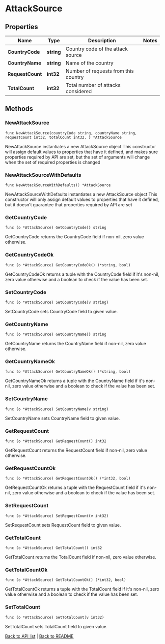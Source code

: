 # AttackSource

## Properties

Name | Type | Description | Notes
------------ | ------------- | ------------- | -------------
**CountryCode** | **string** | Country code of the attack source | 
**CountryName** | **string** | Name of the country | 
**RequestCount** | **int32** | Number of requests from this country | 
**TotalCount** | **int32** | Total number of attacks considered | 

## Methods

### NewAttackSource

`func NewAttackSource(countryCode string, countryName string, requestCount int32, totalCount int32, ) *AttackSource`

NewAttackSource instantiates a new AttackSource object
This constructor will assign default values to properties that have it defined,
and makes sure properties required by API are set, but the set of arguments
will change when the set of required properties is changed

### NewAttackSourceWithDefaults

`func NewAttackSourceWithDefaults() *AttackSource`

NewAttackSourceWithDefaults instantiates a new AttackSource object
This constructor will only assign default values to properties that have it defined,
but it doesn't guarantee that properties required by API are set

### GetCountryCode

`func (o *AttackSource) GetCountryCode() string`

GetCountryCode returns the CountryCode field if non-nil, zero value otherwise.

### GetCountryCodeOk

`func (o *AttackSource) GetCountryCodeOk() (*string, bool)`

GetCountryCodeOk returns a tuple with the CountryCode field if it's non-nil, zero value otherwise
and a boolean to check if the value has been set.

### SetCountryCode

`func (o *AttackSource) SetCountryCode(v string)`

SetCountryCode sets CountryCode field to given value.


### GetCountryName

`func (o *AttackSource) GetCountryName() string`

GetCountryName returns the CountryName field if non-nil, zero value otherwise.

### GetCountryNameOk

`func (o *AttackSource) GetCountryNameOk() (*string, bool)`

GetCountryNameOk returns a tuple with the CountryName field if it's non-nil, zero value otherwise
and a boolean to check if the value has been set.

### SetCountryName

`func (o *AttackSource) SetCountryName(v string)`

SetCountryName sets CountryName field to given value.


### GetRequestCount

`func (o *AttackSource) GetRequestCount() int32`

GetRequestCount returns the RequestCount field if non-nil, zero value otherwise.

### GetRequestCountOk

`func (o *AttackSource) GetRequestCountOk() (*int32, bool)`

GetRequestCountOk returns a tuple with the RequestCount field if it's non-nil, zero value otherwise
and a boolean to check if the value has been set.

### SetRequestCount

`func (o *AttackSource) SetRequestCount(v int32)`

SetRequestCount sets RequestCount field to given value.


### GetTotalCount

`func (o *AttackSource) GetTotalCount() int32`

GetTotalCount returns the TotalCount field if non-nil, zero value otherwise.

### GetTotalCountOk

`func (o *AttackSource) GetTotalCountOk() (*int32, bool)`

GetTotalCountOk returns a tuple with the TotalCount field if it's non-nil, zero value otherwise
and a boolean to check if the value has been set.

### SetTotalCount

`func (o *AttackSource) SetTotalCount(v int32)`

SetTotalCount sets TotalCount field to given value.



[Back to API list](../README.md#documentation-for-api-endpoints) | [Back to README](../README.md)
